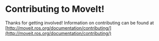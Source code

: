 # Contributing to MoveIt!

Thanks for getting involved! Information on contributing can be found at
[http://moveit.ros.org/documentation/contributing/](http://moveit.ros.org/documentation/contributing/)
